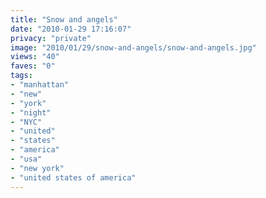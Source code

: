 ```yaml
---
title: "Snow and angels"
date: "2010-01-29 17:16:07"
privacy: "private"
image: "2010/01/29/snow-and-angels/snow-and-angels.jpg"
views: "40"
faves: "0"
tags:
- "manhattan"
- "new"
- "york"
- "night"
- "NYC"
- "united"
- "states"
- "america"
- "usa"
- "new york"
- "united states of america"
---
```

<a href="http://www.phillprice.com/2010/01/30/snow-and-angels" rel="nofollow"></a>
